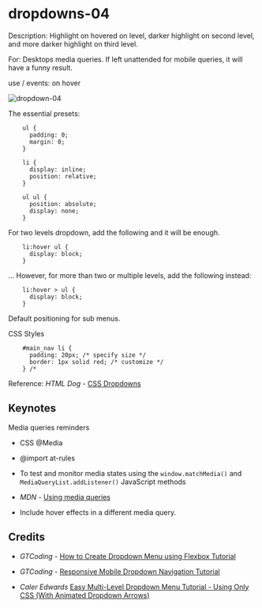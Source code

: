 # dropdowns-04

Description: Highlight on hovered on level, darker highlight on second level, and more darker highlight on third level.

For: Desktops media queries. If left unattended for mobile queries, it will have a funny result.

use / events: on hover

![dropdown-04](https://user-images.githubusercontent.com/24542308/68129543-529b0800-ff4c-11e9-888b-969e09110f7d.png)

The essential presets:

        ul {
          padding: 0;
          margin: 0;
        }

        li {
          display: inline;
          position: relative;
        }

        ul ul {
          position: absolute;
          display: none;
        }

For two levels dropdown, add the following and it will be enough.

        li:hover ul {
          display: block;
        }

... However, for more than two or multiple levels, add the following instead:

        li:hover > ul {
          display: block;
        }

Default positioning for sub menus.

CSS Styles

        #main_nav li {
          padding: 20px; /* specify size */
          border: 1px solid red; /* customize */
        } /*

Reference: _HTML Dog_ - [CSS Dropdowns](https://htmldog.com/examples/dropdowns3/)

## Keynotes

Media queries reminders

- CSS @Media

- @import at-rules

- To test and monitor media states using the `window.matchMedia()` and `MediaQueryList.addListener()` JavaScript methods

- _MDN_ - [Using media queries](https://developer.mozilla.org/en-US/docs/Web/CSS/Media_Queries/Using_media_queries)

* Include hover effects in a different media query.

## Credits

- _GTCoding_ - [How to Create Dropdown Menu using Flexbox Tutorial](https://youtu.be/B4d7Ct9wngs)

- _GTCoding_ - [Responsive Mobile Dropdown Navigation Tutorial](https://youtu.be/mmsbW4PuK9Q)

- _Caler Edwards_ [Easy Multi-Level Dropdown Menu Tutorial - Using Only CSS (With Animated Dropdown Arrows)](https://youtu.be/EalgZXjDR2Q)
